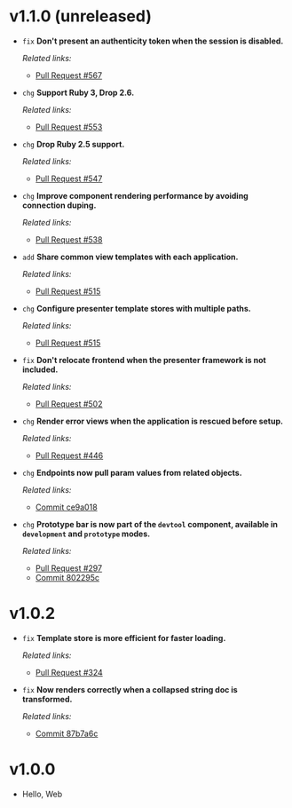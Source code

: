 # v1.1.0 (unreleased)

  * `fix` **Don't present an authenticity token when the session is disabled.**

    *Related links:*
    - [Pull Request #567][pr-567]

  * `chg` **Support Ruby 3, Drop 2.6.**

    *Related links:*
    - [Pull Request #553][pr-553]

  * `chg` **Drop Ruby 2.5 support.**

    *Related links:*
    - [Pull Request #547][pr-547]

  * `chg` **Improve component rendering performance by avoiding connection duping.**

    *Related links:*
    - [Pull Request #538][pr-538]

  * `add` **Share common view templates with each application.**

    *Related links:*
    - [Pull Request #515][pr-515]

  * `chg` **Configure presenter template stores with multiple paths.**

    *Related links:*
    - [Pull Request #515][pr-515]

  * `fix` **Don't relocate frontend when the presenter framework is not included.**

    *Related links:*
    - [Pull Request #502][pr-502]

  * `chg` **Render error views when the application is rescued before setup.**

    *Related links:*
    - [Pull Request #446][pr-446]

  * `chg` **Endpoints now pull param values from related objects.**

    *Related links:*
    - [Commit ce9a018][ce9a018]

  * `chg` **Prototype bar is now part of the `devtool` component, available in `development` and `prototype` modes.**

    *Related links:*
    - [Pull Request #297][pr-297]
    - [Commit 802295c][802295c]

[pr-567]: https://github.com/pakyow/pakyow/pull/567
[pr-553]: https://github.com/pakyow/pakyow/pull/553
[pr-547]: https://github.com/pakyow/pakyow/pull/547
[pr-538]: https://github.com/pakyow/pakyow/pull/538
[pr-515]: https://github.com/pakyow/pakyow/pull/515
[pr-502]: https://github.com/pakyow/pakyow/pull/502
[pr-446]: https://github.com/pakyow/pakyow/pull/446
[pr-297]: https://github.com/pakyow/pakyow/pull/297/commits
[ce9a018]: https://github.com/pakyow/pakyow/commit/ce9a0186b70f99aadb173fc37e1d9541ce9834da
[802295c]: https://github.com/pakyow/pakyow/commit/802295c0396383b96fadafd121192d41bb63457e

# v1.0.2

  * `fix` **Template store is more efficient for faster loading.**

    *Related links:*
    - [Pull Request #324][pr-324]

  * `fix` **Now renders correctly when a collapsed string doc is transformed.**

    *Related links:*
    - [Commit 87b7a6c][87b7a6c]

[pr-324]: https://github.com/pakyow/pakyow/pull/324/commits
[87b7a6c]: https://github.com/pakyow/pakyow/commit/87b7a6c06a9524703dc1667b6a010930b682f6d7

# v1.0.0

  * Hello, Web

